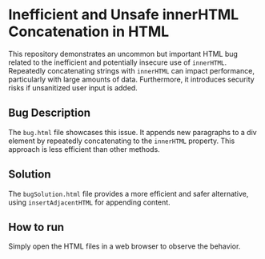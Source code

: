 # Inefficient and Unsafe innerHTML Concatenation in HTML

This repository demonstrates an uncommon but important HTML bug related to the inefficient and potentially insecure use of `innerHTML`.  Repeatedly concatenating strings with `innerHTML` can impact performance, particularly with large amounts of data.  Furthermore, it introduces security risks if unsanitized user input is added.

## Bug Description
The `bug.html` file showcases this issue. It appends new paragraphs to a div element by repeatedly concatenating to the `innerHTML` property.  This approach is less efficient than other methods.

## Solution
The `bugSolution.html` file provides a more efficient and safer alternative, using `insertAdjacentHTML` for appending content.

## How to run
Simply open the HTML files in a web browser to observe the behavior.